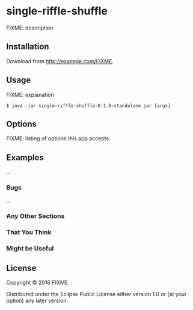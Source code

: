 # single-riffle-shuffle

FIXME: description

## Installation

Download from http://example.com/FIXME.

## Usage

FIXME: explanation

    $ java -jar single-riffle-shuffle-0.1.0-standalone.jar [args]

## Options

FIXME: listing of options this app accepts.

## Examples

...

### Bugs

...

### Any Other Sections
### That You Think
### Might be Useful

## License

Copyright © 2016 FIXME

Distributed under the Eclipse Public License either version 1.0 or (at
your option) any later version.
